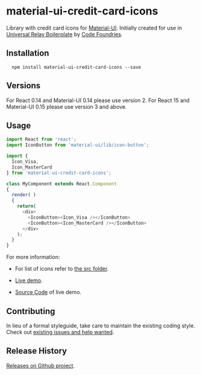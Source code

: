 material-ui-credit-card-icons
=========================

Library with credit card icons for [Material-UI](http://www.material-ui.com/#/). Initially created for use in [Universal Relay Boilerplate](https://github.com/codefoundries/UniversalRelayBoilerplate) by [Code Foundries](http://codefoundries.com/).

## Installation

```shell
  npm install material-ui-credit-card-icons --save
```

## Versions

For React 0.14 and Material-UI 0.14 please use version 2.
For React 15 and Material-UI 0.15 please use version 3 and above.

## Usage

```javascript
import React from 'react';
import IconButton from 'material-ui/lib/icon-button';

import {
  Icon_Visa,
  Icon_MasterCard
} from 'material-ui-credit-card-icons';

class MyComponent extends React.Component
{
  render( )
  {
    return(
      <div>
        <IconButton><Icon_Visa /></IconButton>
        <IconButton><Icon_MasterCard /></IconButton>
      </div>
    );
  }
}

```

For more information:

* For list of icons refer to [the src folder](src/).

* [Live demo](http://universal-relay-boilerplate.herokuapp.com/mui/icons_credit_cards).

* [Source Code](https://github.com/codefoundries/UniversalRelayBoilerplate/blob/master/units/starter-kit-example-mui/webapp/components/MUI_Icons_CountryFlags.jsx) of live demo.


## Contributing

In lieu of a formal styleguide, take care to maintain the existing coding style.
Check out [existing issues and help wanted](https://github.com/codefoundries/material-ui-credit-card-icons/issues).


## Release History

[Releases on Github project](https://github.com/codefoundries/material-ui-credit-card-icons/releases/).
